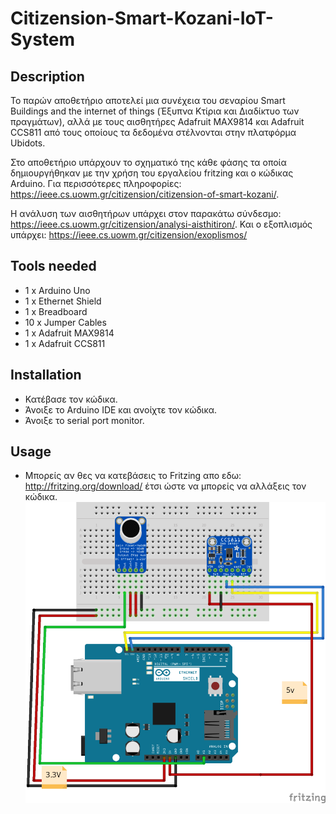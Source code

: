 # Citizension-Smart-Kozani-IoT-System

## Description
Το παρών αποθετήριο αποτελεί μια συνέχεια του σεναρίου Smart Buildings and the internet of things (Έξυπνα Κτίρια και Διαδίκτυο των πραγμάτων), αλλά με τους αισθητήρες Adafruit MAX9814 και Adafruit CCS811 από τους οποίους τα δεδομένα στέλνονται στην πλατφόρμα Ubidots.

Στο αποθετήριο υπάρχουν το σχηματικό της κάθε φάσης τα οποία δημιουργήθηκαν με την χρήση του εργαλείου fritzing και ο κώδικας Arduino. Για περισσότερες πληροφορίες: https://ieee.cs.uowm.gr/citizension/citizension-of-smart-kozani/. 

Η ανάλυση των αισθητήρων υπάρχει στον παρακάτω σύνδεσμο: https://ieee.cs.uowm.gr/citizension/analysi-aisthitiron/. Και ο εξοπλισμός υπάρχει: https://ieee.cs.uowm.gr/citizension/exoplismos/

## Tools needed
- 1 x Arduino Uno
- 1 x Ethernet Shield
- 1 x Breadboard 
- 10 x Jumper Cables 
- 1 x Adafruit MAX9814
- 1 x Adafruit CCS811

## Installation 
- Κατέβασε τον κώδικα.
- Άνοιξε το  Arduino IDE και ανοίχτε τον κώδικα.
- Άνοιξε το serial port monitor.

## Usage
- Μπορείς αν θες να κατεβάσεις το Fritzing απο εδω: http://fritzing.org/download/ έτσι ώστε να μπορείς να αλλάξεις τον κώδικα.
![schematic](Citizension-Smart-Kozani-IoT-System_bb.png)